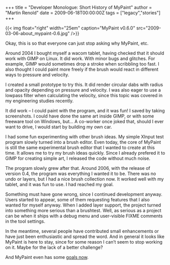 +++
title = "Developer Monologue: Short History of MyPaint"
author = "Martin Renold"
date = 2009-06-18T00:00:00Z
tags = ["legacy","stories"]
+++

{{< img float="right" width="25em" caption="MyPaint v0.6.0" src="2009-03-06-about_mypaint-0.6.jpg" />}}

Okay, this is so that everyone can just stop asking why MyPaint, etc.

Around 2004 I bought myself a wacom tablet, having checked that it should work
with GIMP on Linux. It did work. With minor bugs and glitches. For example,
GIMP would sometimes drop a stroke when scribbling too fast. I also thought I
could paint more freely if the brush would react in different ways to pressure
and velocity.

I created a small prototype to try this. It did render circular dabs with radius
and opacity depending on pressure and velocity. I was also eager to use a lowpass
filter when calculating the velocity, since this topic was covered in my engineering
studies recently.

It did work – I could paint with the program, and it was fun! I saved by taking
screenshots. I could have done the same art inside GIMP, or with some freeware
tool on Windows, but… A co-worker once joked that, should I ever want to drive,
I would start by building my own car.

I had some fun experimenting with other brush ideas. My simple XInput test program
slowly turned into a brush editor. Even today, the core of MyPaint is still the
same experimental brush editor that I wanted to create at this time. It allows me
to try my brush ideas quickly. Since I already prefered it to GIMP for creating
simple art, I released the code without much noise.

The program slowly grew after that. Around 2006, with the release of version 0.4,
the program was everything I wanted it to be. There was no undo or layers, but I
had a nice brush collection now. It worked well with my tablet, and it was fun to
use. I had reached my goal.

Something must have gone wrong, since I continued development anyway. Users started
to appear, some of them requesting features that I also wanted for myself anyway.
When I added layer support, the project turned into something more serious than
a brushtest. Well, as serious as a project can be when it ships with a debug menu
and user-visible FIXME comments in the tool settings.

In the meantime, several people have contributed small enhancements or have just
been enthusiastic and spread the word. And in general it looks like MyPaint is here
to stay, since for some reason I can’t seem to stop working on it. Maybe for the
lack of a better challenge?

And MyPaint even has some [goals now](http://web.archive.org/web/20150908043943/http://mypaint.intilinux.com/?page_id=56).
